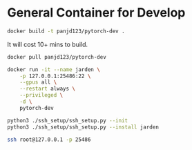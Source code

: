 # General Container for Develop

```bash
docker build -t panjd123/pytorch-dev .
```

It will cost 10+ mins to build.

```bash
docker pull panjd123/pytorch-dev
````

```bash
docker run -it --name jarden \
    -p 127.0.0.1:25486:22 \
    --gpus all \
    --restart always \
    --privileged \
    -d \
    pytorch-dev
```

```bash
python3 ./ssh_setup/ssh_setup.py --init
python3 ./ssh_setup/ssh_setup.py --install jarden

ssh root@127.0.0.1 -p 25486
```
